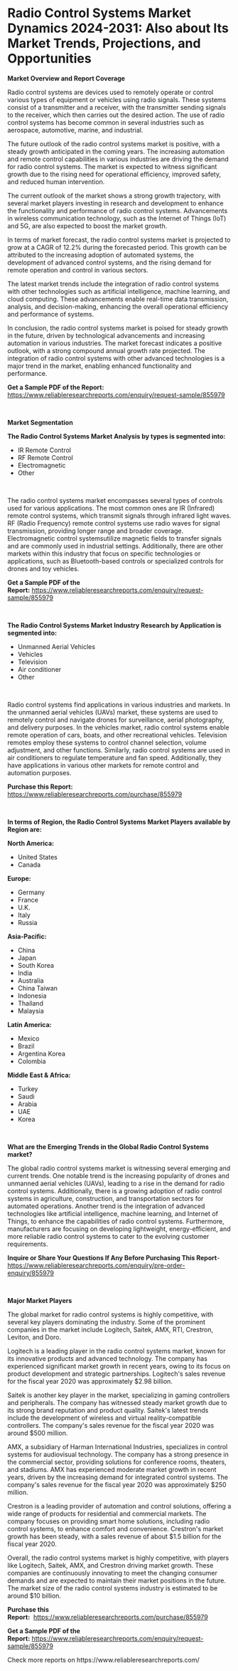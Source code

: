 <p><h1>Radio Control Systems Market Dynamics 2024-2031: Also about Its Market Trends, Projections, and Opportunities</h1></p><p><strong>Market Overview and Report Coverage</strong></p>
<p><p>Radio control systems are devices used to remotely operate or control various types of equipment or vehicles using radio signals. These systems consist of a transmitter and a receiver, with the transmitter sending signals to the receiver, which then carries out the desired action. The use of radio control systems has become common in several industries such as aerospace, automotive, marine, and industrial.</p><p>The future outlook of the radio control systems market is positive, with a steady growth anticipated in the coming years. The increasing automation and remote control capabilities in various industries are driving the demand for radio control systems. The market is expected to witness significant growth due to the rising need for operational efficiency, improved safety, and reduced human intervention.</p><p>The current outlook of the market shows a strong growth trajectory, with several market players investing in research and development to enhance the functionality and performance of radio control systems. Advancements in wireless communication technology, such as the Internet of Things (IoT) and 5G, are also expected to boost the market growth.</p><p>In terms of market forecast, the radio control systems market is projected to grow at a CAGR of 12.2% during the forecasted period. This growth can be attributed to the increasing adoption of automated systems, the development of advanced control systems, and the rising demand for remote operation and control in various sectors.</p><p>The latest market trends include the integration of radio control systems with other technologies such as artificial intelligence, machine learning, and cloud computing. These advancements enable real-time data transmission, analysis, and decision-making, enhancing the overall operational efficiency and performance of systems.</p><p>In conclusion, the radio control systems market is poised for steady growth in the future, driven by technological advancements and increasing automation in various industries. The market forecast indicates a positive outlook, with a strong compound annual growth rate projected. The integration of radio control systems with other advanced technologies is a major trend in the market, enabling enhanced functionality and performance.</p></p>
<p><strong>Get a Sample PDF of the Report:</strong> <a href="https://www.reliableresearchreports.com/enquiry/request-sample/855979">https://www.reliableresearchreports.com/enquiry/request-sample/855979</a></p>
<p>&nbsp;</p>
<p><strong>Market Segmentation</strong></p>
<p><strong>The Radio Control Systems Market Analysis by types is segmented into:</strong></p>
<p><ul><li>IR Remote Control</li><li>RF Remote Control</li><li>Electromagnetic</li><li>Other</li></ul></p>
<p>&nbsp;</p>
<p><p>The radio control systems market encompasses several types of controls used for various applications. The most common ones are IR (Infrared) remote control systems, which transmit signals through infrared light waves. RF (Radio Frequency) remote control systems use radio waves for signal transmission, providing longer range and broader coverage. Electromagnetic control systemsutilize magnetic fields to transfer signals and are commonly used in industrial settings. Additionally, there are other markets within this industry that focus on specific technologies or applications, such as Bluetooth-based controls or specialized controls for drones and toy vehicles.</p></p>
<p><strong>Get a Sample PDF of the Report:</strong>&nbsp;<a href="https://www.reliableresearchreports.com/enquiry/request-sample/855979">https://www.reliableresearchreports.com/enquiry/request-sample/855979</a></p>
<p>&nbsp;</p>
<p><strong>The Radio Control Systems Market Industry Research by Application is segmented into:</strong></p>
<p><ul><li>Unmanned Aerial Vehicles</li><li>Vehicles</li><li>Television</li><li>Air conditioner</li><li>Other</li></ul></p>
<p>&nbsp;</p>
<p><p>Radio control systems find applications in various industries and markets. In the unmanned aerial vehicles (UAVs) market, these systems are used to remotely control and navigate drones for surveillance, aerial photography, and delivery purposes. In the vehicles market, radio control systems enable remote operation of cars, boats, and other recreational vehicles. Television remotes employ these systems to control channel selection, volume adjustment, and other functions. Similarly, radio control systems are used in air conditioners to regulate temperature and fan speed. Additionally, they have applications in various other markets for remote control and automation purposes.</p></p>
<p><strong>Purchase this Report:</strong>&nbsp; <a href="https://www.reliableresearchreports.com/purchase/855979">https://www.reliableresearchreports.com/purchase/855979</a></p>
<p>&nbsp;</p>
<p><strong>In terms of Region, the Radio Control Systems Market Players available by Region are:</strong></p>
<p>
    <p> <strong> North America: </strong>
        <ul>
            <li>United States</li>
            <li>Canada</li>
        </ul>
        </p> 
    <p> <strong> Europe: </strong>
        <ul>
            <li>Germany</li>
            <li>France</li>
            <li>U.K.</li>
            <li>Italy</li>
            <li>Russia</li>
        </ul>
        </p> 
    <p> <strong> Asia-Pacific: </strong>
        <ul>
            <li>China</li>
            <li>Japan</li>
            <li>South Korea</li>
            <li>India</li>
            <li>Australia</li>
            <li>China Taiwan</li>
            <li>Indonesia</li>
            <li>Thailand</li>
            <li>Malaysia</li>
        </ul>
        </p> 
    <p> <strong> Latin America: </strong>
        <ul>
            <li>Mexico</li>
            <li>Brazil</li>
            <li>Argentina Korea</li>
            <li>Colombia</li>
        </ul>
        </p> 
    <p> <strong> Middle East & Africa: </strong>
        <ul>
            <li>Turkey</li>
            <li>Saudi</li>
            <li>Arabia</li>
            <li>UAE</li>
            <li>Korea</li>
        </ul>
    </p>
    </p>
<p>&nbsp;</p>
<p><strong>What are the Emerging Trends in the Global Radio Control Systems market?</strong></p>
<p><p>The global radio control systems market is witnessing several emerging and current trends. One notable trend is the increasing popularity of drones and unmanned aerial vehicles (UAVs), leading to a rise in the demand for radio control systems. Additionally, there is a growing adoption of radio control systems in agriculture, construction, and transportation sectors for automated operations. Another trend is the integration of advanced technologies like artificial intelligence, machine learning, and Internet of Things, to enhance the capabilities of radio control systems. Furthermore, manufacturers are focusing on developing lightweight, energy-efficient, and more reliable radio control systems to cater to the evolving customer requirements.</p></p>
<p><strong>Inquire or Share Your Questions If Any Before Purchasing This Report</strong>- <a href="https://www.reliableresearchreports.com/enquiry/pre-order-enquiry/855979">https://www.reliableresearchreports.com/enquiry/pre-order-enquiry/855979</a></p>
<p>&nbsp;</p>
<p><strong>Major Market Players</strong></p>
<p><p>The global market for radio control systems is highly competitive, with several key players dominating the industry. Some of the prominent companies in the market include Logitech, Saitek, AMX, RTI, Crestron, Leviton, and Doro.</p><p>Logitech is a leading player in the radio control systems market, known for its innovative products and advanced technology. The company has experienced significant market growth in recent years, owing to its focus on product development and strategic partnerships. Logitech's sales revenue for the fiscal year 2020 was approximately $2.98 billion.</p><p>Saitek is another key player in the market, specializing in gaming controllers and peripherals. The company has witnessed steady market growth due to its strong brand reputation and product quality. Saitek's latest trends include the development of wireless and virtual reality-compatible controllers. The company's sales revenue for the fiscal year 2020 was around $500 million.</p><p>AMX, a subsidiary of Harman International Industries, specializes in control systems for audiovisual technology. The company has a strong presence in the commercial sector, providing solutions for conference rooms, theaters, and stadiums. AMX has experienced moderate market growth in recent years, driven by the increasing demand for integrated control systems. The company's sales revenue for the fiscal year 2020 was approximately $250 million.</p><p>Crestron is a leading provider of automation and control solutions, offering a wide range of products for residential and commercial markets. The company focuses on providing smart home solutions, including radio control systems, to enhance comfort and convenience. Crestron's market growth has been steady, with a sales revenue of about $1.5 billion for the fiscal year 2020.</p><p>Overall, the radio control systems market is highly competitive, with players like Logitech, Saitek, AMX, and Crestron driving market growth. These companies are continuously innovating to meet the changing consumer demands and are expected to maintain their market positions in the future. The market size of the radio control systems industry is estimated to be around $10 billion.</p></p>
<p><strong>Purchase this Report:</strong>&nbsp;&nbsp;<a href="https://www.reliableresearchreports.com/purchase/855979">https://www.reliableresearchreports.com/purchase/855979</a></p>
<p></p>
<p><strong>Get a Sample PDF of the Report:</strong>&nbsp;<a href="https://www.reliableresearchreports.com/enquiry/request-sample/855979">https://www.reliableresearchreports.com/enquiry/request-sample/855979</a></p>
<p>Check more reports on https://www.reliableresearchreports.com/</p>